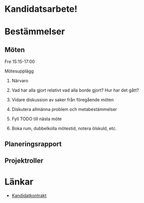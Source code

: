 Kandidatsarbete!
================

# Bestämmelser

## Möten

Fre 15:15-17:00

Mötesupplägg

1) Närvaro

2) Vad har alla gjort relativt vad alla borde gjort? Hur har det gått?

3) Vidare diskussion av saker från föregående möten

4) Diskutera allmänna problem och metabestämmelser

5) Fyll TODO till nästa möte

6) Boka rum, dubbelkolla mötestid, notera ölskuld, etc.

## Planeringsrapport



## Projektroller



# Länkar

* [Kandidatkontrakt](https://docs.google.com/document/d/1WRJAz0k7szNfy_iD3IyqAMbOJ2iBmSBHkMBmYQ7gSI8/edit?usp=sharing)
